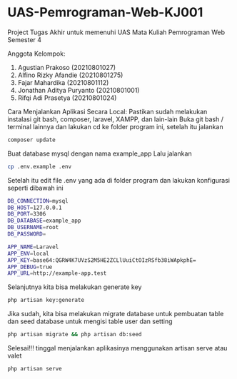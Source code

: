 # UAS-Pemrograman-Web-KJ001
Project Tugas Akhir untuk memenuhi UAS Mata Kuliah Pemrograman Web Semester 4

Anggota Kelompok:
1. Agustian Prakoso (20210801027)
2. Alfino Rizky Afandie (20210801275)
3. Fajar Mahardika (20210801112)
4. Jonathan Aditya Puryanto (20210801001)
5. Rifqi Adi Prasetya (20210801024)

Cara Menjalankan Aplikasi Secara Local:
Pastikan sudah melakukan instalasi git bash, composer, laravel, XAMPP, dan lain-lain
Buka git bash / terminal lainnya dan lakukan cd ke folder program ini, setelah itu jalankan
```bash
composer update
```
Buat database mysql dengan nama example_app
Lalu jalankan
```bash
cp .env.example .env
```
Setelah itu edit file .env yang ada di folder program dan lakukan konfigurasi seperti dibawah ini
```bash
DB_CONNECTION=mysql
DB_HOST=127.0.0.1
DB_PORT=3306
DB_DATABASE=example_app
DB_USERNAME=root
DB_PASSWORD=

APP_NAME=Laravel
APP_ENV=local
APP_KEY=base64:QGRW4K7UVzS2M5HE2ZCLlUuiCtOIzRSfb38iWApkphE=
APP_DEBUG=true
APP_URL=http://example-app.test
```
Selanjutnya kita bisa melakukan generate key
```bash
php artisan key:generate
```
Jika sudah, kita bisa melakukan migrate database untuk pembuatan table dan seed database untuk mengisi table user dan setting
```bash
php artisan migrate && php artisan db:seed
```
Selesai!!! tinggal menjalankan aplikasinya menggunakan artisan serve atau valet
```bash
php artisan serve
```


